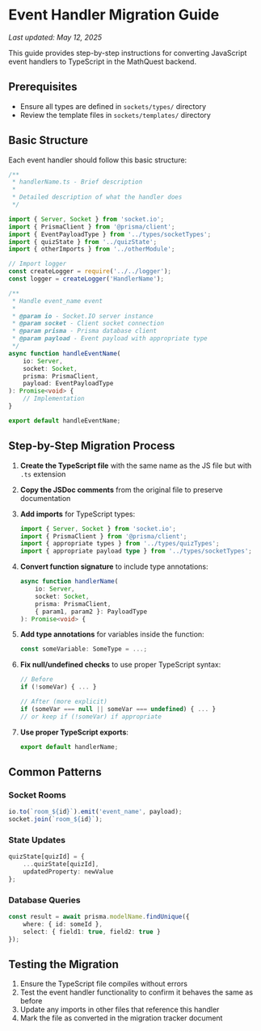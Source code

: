 # Event Handler Migration Guide

*Last updated: May 12, 2025*

This guide provides step-by-step instructions for converting JavaScript event handlers to TypeScript in the MathQuest backend.

## Prerequisites

- Ensure all types are defined in `sockets/types/` directory
- Review the template files in `sockets/templates/` directory

## Basic Structure

Each event handler should follow this basic structure:

```typescript
/**
 * handlerName.ts - Brief description
 * 
 * Detailed description of what the handler does
 */

import { Server, Socket } from 'socket.io';
import { PrismaClient } from '@prisma/client';
import { EventPayloadType } from '../types/socketTypes';
import { quizState } from '../quizState';
import { otherImports } from '../otherModule';

// Import logger
const createLogger = require('../../logger');
const logger = createLogger('HandlerName');

/**
 * Handle event_name event
 * 
 * @param io - Socket.IO server instance
 * @param socket - Client socket connection
 * @param prisma - Prisma database client
 * @param payload - Event payload with appropriate type
 */
async function handleEventName(
    io: Server,
    socket: Socket,
    prisma: PrismaClient,
    payload: EventPayloadType
): Promise<void> {
    // Implementation
}

export default handleEventName;
```

## Step-by-Step Migration Process

1. **Create the TypeScript file** with the same name as the JS file but with `.ts` extension

2. **Copy the JSDoc comments** from the original file to preserve documentation

3. **Add imports** for TypeScript types:
   ```typescript
   import { Server, Socket } from 'socket.io';
   import { PrismaClient } from '@prisma/client';
   import { appropriate types } from '../types/quizTypes';
   import { appropriate payload type } from '../types/socketTypes';
   ```

4. **Convert function signature** to include type annotations:
   ```typescript
   async function handlerName(
       io: Server, 
       socket: Socket, 
       prisma: PrismaClient, 
       { param1, param2 }: PayloadType
   ): Promise<void> {
   ```

5. **Add type annotations** for variables inside the function:
   ```typescript
   const someVariable: SomeType = ...;
   ```

6. **Fix null/undefined checks** to use proper TypeScript syntax:
   ```typescript
   // Before
   if (!someVar) { ... }
   
   // After (more explicit)
   if (someVar === null || someVar === undefined) { ... }
   // or keep if (!someVar) if appropriate
   ```

7. **Use proper TypeScript exports**:
   ```typescript
   export default handlerName;
   ```

## Common Patterns

### Socket Rooms

```typescript
io.to(`room_${id}`).emit('event_name', payload);
socket.join(`room_${id}`);
```

### State Updates

```typescript
quizState[quizId] = {
    ...quizState[quizId],
    updatedProperty: newValue
};
```

### Database Queries

```typescript
const result = await prisma.modelName.findUnique({
    where: { id: someId },
    select: { field1: true, field2: true }
});
```

## Testing the Migration

1. Ensure the TypeScript file compiles without errors
2. Test the event handler functionality to confirm it behaves the same as before
3. Update any imports in other files that reference this handler
4. Mark the file as converted in the migration tracker document
